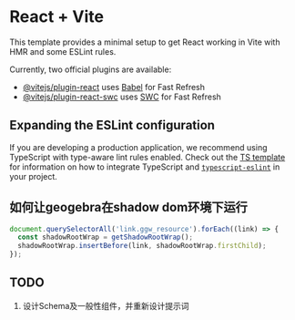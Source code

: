 # React + Vite

This template provides a minimal setup to get React working in Vite with HMR and some ESLint rules.

Currently, two official plugins are available:

- [@vitejs/plugin-react](https://github.com/vitejs/vite-plugin-react/blob/main/packages/plugin-react) uses [Babel](https://babeljs.io/) for Fast Refresh
- [@vitejs/plugin-react-swc](https://github.com/vitejs/vite-plugin-react/blob/main/packages/plugin-react-swc) uses [SWC](https://swc.rs/) for Fast Refresh

## Expanding the ESLint configuration

If you are developing a production application, we recommend using TypeScript with type-aware lint rules enabled. Check out the [TS template](https://github.com/vitejs/vite/tree/main/packages/create-vite/template-react-ts) for information on how to integrate TypeScript and [`typescript-eslint`](https://typescript-eslint.io) in your project.

## 如何让geogebra在shadow dom环境下运行

```js
document.querySelectorAll('link.ggw_resource').forEach((link) => {
  const shadowRootWrap = getShadowRootWrap();
  shadowRootWrap.insertBefore(link, shadowRootWrap.firstChild);
});
```

## TODO

1. 设计Schema及一般性组件，并重新设计提示词
